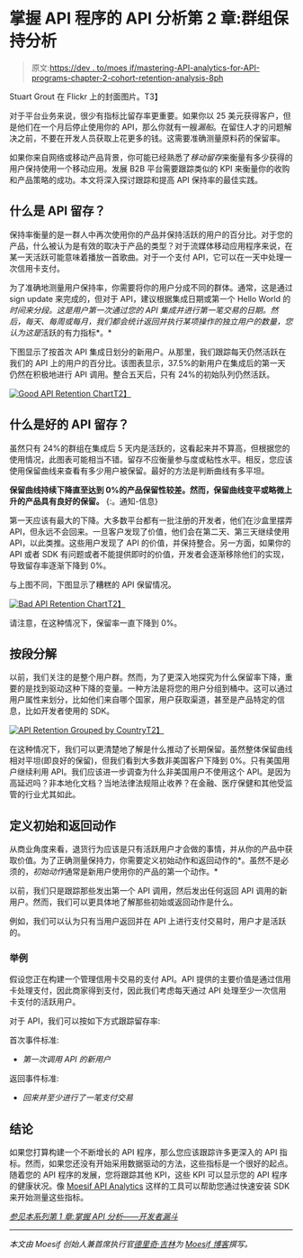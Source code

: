 # 掌握 API 程序的 API 分析第 2 章:群组保持分析

> 原文:[https://dev . to/moes if/mastering-API-analytics-for-API-programs-chapter-2-cohort-retention-analysis-8ph](https://dev.to/moesif/mastering-api-analytics-for-api-programs-chapter-2-cohort-retention-analysis-8ph)

Stuart Grout 在 Flickr 上的封面图片。T3】

对于平台业务来说，很少有指标比留存率更重要。如果你以 25 美元获得客户，但是他们在一个月后停止使用你的 API，那么你就有一艘*漏船*。在留住人才的问题解决之前，不要在开发人员获取上花更多的钱。这需要准确测量原料药的保留率。

如果你来自网络或移动产品背景，你可能已经熟悉了*移动留存*来衡量有多少获得的用户保持使用一个移动应用。发展 B2B 平台需要跟踪类似的 KPI 来衡量你的收购和产品策略的成功。本文将深入探讨跟踪和提高 API 保持率的最佳实践。

## [](#what-is-api-retention)什么是 API 留存？

保持率衡量的是一群人中再次使用你的产品并保持活跃的用户的百分比。对于您的产品，什么被认为是有效的取决于产品的类型？对于流媒体移动应用程序来说，在某一天活跃可能意味着播放一首歌曲。对于一个支付 API，它可以在一天中处理一次信用卡支付。

为了准确地测量用户保持率，你需要将你的用户分成不同的群体。通常，这是通过 sign update 来完成的，但对于 API，建议根据集成日期或第一个 Hello World 的*时间来分段。这是用户第一次通过您的 API 集成并进行第一笔交易的日期。然后，每天、每周或每月，我们都会统计返回并执行某项操作的独立用户的数量，您认为这是*活跃的有力指标*。*

下图显示了按首次 API 集成日划分的新用户。从那里，我们跟踪每天仍然活跃在我们的 API 上的用户的百分比。该图表显示，37.5%的新用户在集成后的第一天仍然在积极地进行 API 调用。整合五天后，只有 24%的初始队列仍然活跃。

[![Good API Retention Chart](../Images/2db4b1560f652239bd50a4ecb11d3500.png)T2】](https://res.cloudinary.com/practicaldev/image/fetch/s--2Gb6CR8C--/c_limit%2Cf_auto%2Cfl_progressive%2Cq_auto%2Cw_880/https://blog.moesif.com/images/posts/technical/api-analytics/good-api-retention.png)

## [](#what-is-good-api-retention)什么是好的 API 留存？

虽然只有 24%的群组在集成后 5 天内是活跃的，这看起来并不算高，但根据您的使用情况，此图表可能相当不错。留存不应衡量参与度或粘性水平。相反，您应该使用保留曲线来查看有多少用户被保留。最好的方法是判断曲线有多平坦。

**保留曲线持续下降直至达到 0%的产品保留性较差。然而，保留曲线变平或略微上升的产品具有良好的保留。**
{:。通知-信息}

第一天应该有最大的下降。大多数平台都有一批注册的开发者，他们在沙盒里摆弄 API，但永远不会回来。一旦客户发现了价值，他们会在第二天、第三天继续使用 API，以此类推。这些用户发现了 API 的价值，并保持整合。另一方面，如果你的 API 或者 SDK 有问题或者不能提供即时的价值，开发者会逐渐移除他们的实现，导致留存率逐渐下降到 0%。

与上图不同，下图显示了糟糕的 API 保留情况。

[![Bad API Retention Chart](../Images/15af9bc9fcf120e650da8b204d54565f.png)T2】](https://res.cloudinary.com/practicaldev/image/fetch/s--2lFkYOfk--/c_limit%2Cf_auto%2Cfl_progressive%2Cq_auto%2Cw_880/https://blog.moesif.com/images/posts/technical/api-analytics/bad-api-retention.png)

请注意，在这种情况下，保留率一直下降到 0%。

## [](#breaking-down-by-segments)按段分解

以前，我们关注的是整个用户群。然而，为了更深入地探究为什么保留率下降，重要的是找到驱动这种下降的变量。一种方法是将您的用户分组到桶中。这可以通过用户属性来划分，比如他们来自哪个国家，用户获取渠道，甚至是产品特定的信息，比如开发者使用的 SDK。

[![API Retention Grouped by Country](../Images/8a3df768f93ab6662f87d301cb6e28b8.png)T2】](https://res.cloudinary.com/practicaldev/image/fetch/s--VGBFDwHj--/c_limit%2Cf_auto%2Cfl_progressive%2Cq_auto%2Cw_880/https://blog.moesif.com/images/posts/technical/api-analytics/api-retention-group-by-country.png)

在这种情况下，我们可以更清楚地了解是什么推动了长期保留。虽然整体保留曲线相对平坦(即良好的保留)，但我们看到大多数非美国客户下降到 0%。只有美国用户继续利用 API。我们应该进一步调查为什么非美国用户不使用这个 API。是因为高延迟吗？非本地化文档？当地法律法规阻止收养？在金融、医疗保健和其他受监管的行业尤其如此。

## [](#defining-initial-and-returning-actions)定义初始和返回动作

从商业角度来看，退货行为应该是只有活跃用户才会做的事情，并从你的产品中获取价值。为了正确测量保持力，你需要定义初始动作和返回动作的*。虽然不是必须的，*初始动作*通常是新用户使用你的产品的第一个动作。*

以前，我们只是跟踪那些发出第一个 API 调用，然后发出任何返回 API 调用的新用户。然而，我们可以更具体地了解那些初始或返回动作是什么。

例如，我们可以认为只有当用户返回并在 API 上进行支付交易时，用户才是活跃的。

### [](#example)举例

假设您正在构建一个管理信用卡交易的支付 API。API 提供的主要价值是通过信用卡处理支付，因此商家得到支付，因此我们考虑每天通过 API 处理至少一次信用卡支付的活跃用户。

对于 API，我们可以按如下方式跟踪留存率:

首次事件标准:

*   *第一次调用 API 的新用户*

返回事件标准:

*   *回来并至少进行了一笔支付交易*

## [](#conclusion)结论

如果您打算构建一个不断增长的 API 程序，那么您应该跟踪许多更深入的 API 指标。然而，如果您还没有开始采用数据驱动的方法，这些指标是一个很好的起点。随着您的 API 程序的发展，您将跟踪其他 KPI，这些 KPI 可以显示您的 API 程序的健康状况。像 [Moesif API Analytics](https://www.moesif.com/solutions/track-api-program) 这样的工具可以帮助您通过快速安装 SDK 来开始测量这些指标。

*[参见本系列第 1 章:掌握 API 分析——开发者漏斗](https://www.moesif.com/blog/technical/api-analytics/Mastering-API-Analytics-for-API-Programs-Chapter-1/)*

* * *

*本文由 Moesif 创始人兼首席执行官[德里奇·吉林](https://dev.tod_gilling)为 [Moesif 博客](https://www.moesif.com/blog?int_source=devto)撰写。*